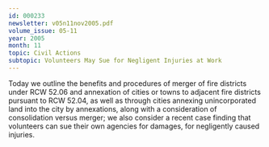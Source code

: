 ```yaml
---
id: 000233
newsletter: v05n11nov2005.pdf
volume_issue: 05-11
year: 2005
month: 11
topic: Civil Actions
subtopic: Volunteers May Sue for Negligent Injuries at Work
---
```


Today we outline the benefits and procedures of merger of fire districts under RCW 52.06 and annexation of cities or towns to adjacent fire districts pursuant to RCW 52.04, as well as through cities annexing unincorporated land into the city by annexations, along with a consideration of consolidation versus merger; we also consider a recent case finding that volunteers can sue their own agencies for damages, for negligently caused injuries.